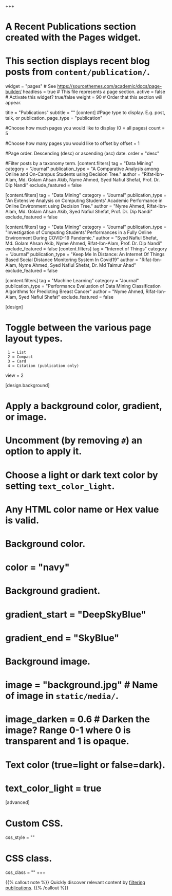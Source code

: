 +++
# A Recent Publications section created with the Pages widget.
# This section displays recent blog posts from `content/publication/`.

widget = "pages"  # See https://sourcethemes.com/academic/docs/page-builder/
headless = true  # This file represents a page section.
active = false  # Activate this widget? true/false
weight = 90  # Order that this section will appear.

title = "Publications"
subtitle = ""
[content]
#Page type to display. E.g. post, talk, or publication.
  page_type = "publication"
  
#Choose how much pages you would like to display (0 = all pages)
  count = 5
  
#Choose how many pages you would like to offset by
  offset = 1

#Page order. Descending (desc) or ascending (asc) date.
  order = "desc"

#Filter posts by a taxonomy term.
[content.filters]
    tag = "Data Mining"
    category = "Journal"
    publication_type = "A Comparative Analysis among Online and On-Campus Students using Decision Tree."
    author = "Rifat-Ibn-Alam, Md. Golam Ahsan Akib, Nyme Ahmed, Syed Nafiul Shefat, Prof. Dr. Dip Nandi"
    exclude_featured = false
    
[content.filters]
    tag = "Data Mining"
    category = "Journal"
    publication_type = "An Extensive Analysis on Computing Students' Academic Performance in Online Environment using Decision Tree."
    author = "Nyme Ahmed, Rifat-Ibn-Alam, Md. Golam Ahsan Akib, Syed Nafiul Shefat, Prof. Dr. Dip Nandi"
    exclude_featured = false

[content.filters]
    tag = "Data Mining"
    category = "Journal"
    publication_type = "Investigation of Computing Students’ Performances in a Fully Online Environment During COVID-19 Pandemic."
    author = "Syed Nafiul Shefat, Md. Golam Ahsan Akib, Nyme Ahmed, Rifat-Ibn-Alam, Prof. Dr. Dip Nandi"
    exclude_featured = false
[content.filters]
    tag = "Internet of Things"
    category = "Journal"
    publication_type = "Keep Me In Distance: An Internet Of Things Based Social Distance Monitoring System In Covid19"
    author = "Rifat-Ibn-Alam, Nyme Ahmed, Syed Nafiul Shefat, Dr. Md Taimur Ahad"
    exclude_featured = false

[content.filters]
    tag = "Machine Learning"
    category = "Journal"
    publication_type = "Performance Evaluation of Data Mining Classification Algorithms for Predicting Breast Cancer"
    author = "Nyme Ahmed, Rifat-Ibn-Alam, Syed Nafiul Shefat"
    exclude_featured = false

[design]
  # Toggle between the various page layout types.
     1 = List
     2 = Compact
     3 = Card
     4 = Citation (publication only)
  view = 2
  
[design.background]
  # Apply a background color, gradient, or image.
  #   Uncomment (by removing `#`) an option to apply it.
  #   Choose a light or dark text color by setting `text_color_light`.
  #   Any HTML color name or Hex value is valid.
    
  # Background color.
  # color = "navy"
  
  # Background gradient.
  # gradient_start = "DeepSkyBlue"
  # gradient_end = "SkyBlue"
  
  # Background image.
  # image = "background.jpg"  # Name of image in `static/media/`.
  # image_darken = 0.6  # Darken the image? Range 0-1 where 0 is transparent and 1 is opaque.

  # Text color (true=light or false=dark).
  # text_color_light = true  
  
[advanced]
 # Custom CSS. 
 css_style = ""
 
 # CSS class.
 css_class = ""
+++

{{% callout note %}}
Quickly discover relevant content by [filtering publications](./publication/).
{{% /callout %}}
